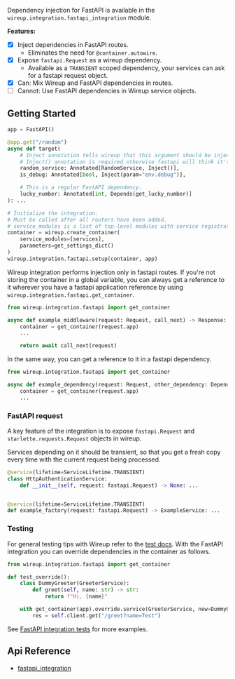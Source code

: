 Dependency injection for FastAPI is available in the `wireup.integration.fastapi_integration` module.

**Features:**

- [x] Inject dependencies in FastAPI routes.
    * Eliminates the need for `@container.autowire`.
- [x] Expose `fastapi.Request` as a wireup dependency.
    * Available as a `TRANSIENT` scoped dependency, your services can ask for a fastapi request object.
- [x] Can: Mix Wireup and FastAPI dependencies in routes.
- [ ] Cannot: Use FastAPI dependencies in Wireup service objects.

## Getting Started

```python title="main.py"
app = FastAPI()

@app.get("/random")
async def target(
    # Inject annotation tells wireup that this argument should be injected.
    # Inject() annotation is required otherwise fastapi will think it's a pydantic model.
    random_service: Annotated[RandomService, Inject()],
    is_debug: Annotated[bool, Inject(param="env.debug")],

    # This is a regular FastAPI dependency.
    lucky_number: Annotated[int, Depends(get_lucky_number)]
): ...

# Initialize the integration.
# Must be called after all routers have been added.
# service_modules is a list of top-level modules with service registrations.
container = wireup.create_container(
    service_modules=[services], 
    parameters=get_settings_dict()
)
wireup.integration.fastapi.setup(container, app)
```

Wireup integration performs injection only in fastapi routes. If you're not storing the container in a global variable, 
you can always get a reference to it wherever you have a fastapi application reference
by using `wireup.integration.fastapi.get_container`.

```python title="example_middleware.py"
from wireup.integration.fastapi import get_container

async def example_middleware(request: Request, call_next) -> Response:
    container = get_container(request.app)
    ...

    return await call_next(request)
```


In the same way, you can get a reference to it in a fastapi dependency.
```python
from wireup.integration.fastapi import get_container

async def example_dependency(request: Request, other_dependency: Depends(...)):
    container = get_container(request.app)
    ...
```

### FastAPI request

A key feature of the integration is to expose `fastapi.Request` and `starlette.requests.Request` objects in wireup.

Services depending on it should be transient, so that you get a fresh copy 
every time with the current request being processed.

```python
@service(lifetime=ServiceLifetime.TRANSIENT)
class HttpAuthenticationService:
    def __init__(self, request: fastapi.Request) -> None: ...


@service(lifetime=ServiceLifetime.TRANSIENT)
def example_factory(request: fastapi.Request) -> ExampleService: ...
```

### Testing

For general testing tips with Wireup refer to the [test docs](../testing.md). 
With the FastAPI integration you can override dependencies in the container as follows.

```python title="test_thing.py"
from wireup.integration.fastapi import get_container

def test_override():
    class DummyGreeter(GreeterService):
        def greet(self, name: str) -> str:
            return f"Hi, {name}"

    with get_container(app).override.service(GreeterService, new=DummyGreeter()):
        res = self.client.get("/greet?name=Test")
```

See [FastAPI integration tests](https://github.com/maldoinc/wireup/blob/master/test/integration/test_fastapi_integration.py)
for more examples.

## Api Reference

* [fastapi_integration](../class/fastapi_integration.md)
